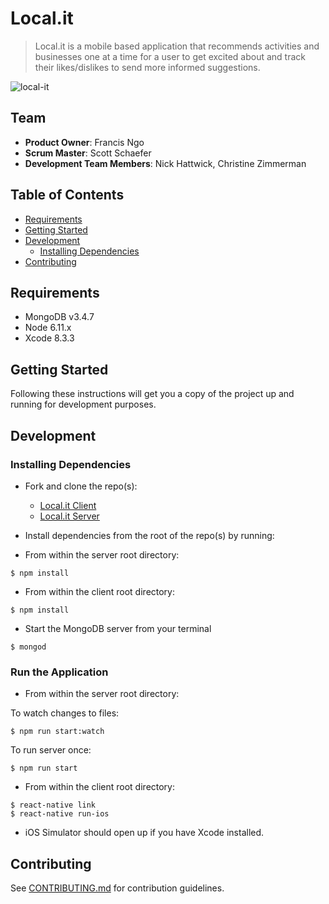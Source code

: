 # Local.it

> Local.it is a mobile based application that recommends activities and businesses one at a time for a user to get excited about and track their likes/dislikes to send more informed suggestions.

![local-it](https://user-images.githubusercontent.com/11182826/33928994-b9577262-df9c-11e7-8f11-2070c4f04bf7.gif)

## Team

  - __Product Owner__: Francis Ngo
  - __Scrum Master__: Scott Schaefer
  - __Development Team Members__: Nick Hattwick, Christine Zimmerman

## Table of Contents

* [Requirements](#requirements)
* [Getting Started](#getting-started)
* [Development](#development)
    * [Installing Dependencies](#installing-dependencies)
* [Contributing](#contributing)

## Requirements

- MongoDB v3.4.7
- Node 6.11.x
- Xcode 8.3.3

## Getting Started

Following these instructions will get you a copy of the project up and running for development purposes.

## Development

### Installing Dependencies

* Fork and clone the repo(s):
  * [Local.it Client](https://github.com/francisngo/local.it-client)
  * [Local.it Server](https://github.com/francisngo/local.it-server)
* Install dependencies from the root of the repo(s) by running:

* From within the server root directory:

```
$ npm install
```

* From within the client root directory:

```
$ npm install
```

* Start the MongoDB server from your terminal

```
$ mongod
```

### Run the Application

* From within the server root directory:

To watch changes to files:
```
$ npm run start:watch
```

To run server once:
```
$ npm run start
```

* From within the client root directory:
```
$ react-native link
$ react-native run-ios
```

* iOS Simulator should open up if you have Xcode installed.

## Contributing

See [CONTRIBUTING.md](CONTRIBUTING.md) for contribution guidelines.

